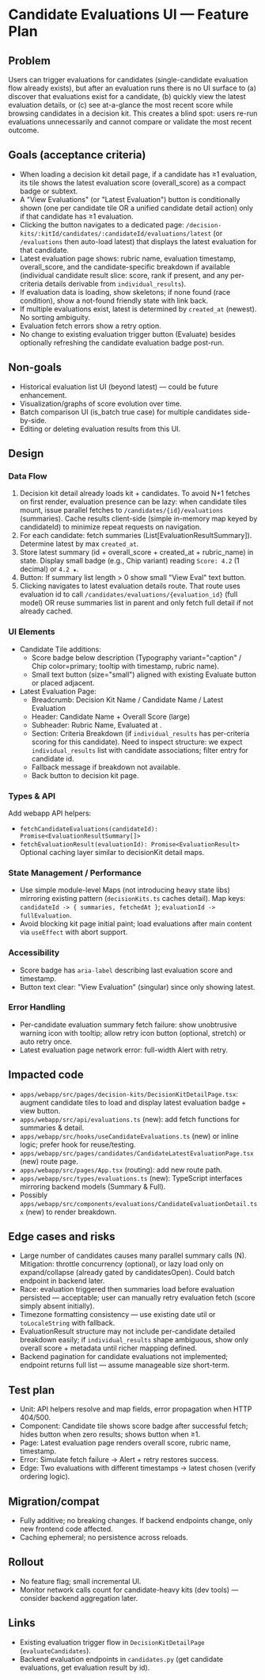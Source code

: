 # Candidate Evaluations UI — Feature Plan

## Problem

Users can trigger evaluations for candidates (single-candidate evaluation flow already exists), but after an evaluation runs there is no UI surface to (a) discover that evaluations exist for a candidate, (b) quickly view the latest evaluation details, or (c) see at-a-glance the most recent score while browsing candidates in a decision kit. This creates a blind spot: users re-run evaluations unnecessarily and cannot compare or validate the most recent outcome.

## Goals (acceptance criteria)

- When loading a decision kit detail page, if a candidate has ≥1 evaluation, its tile shows the latest evaluation score (overall_score) as a compact badge or subtext.
- A "View Evaluations" (or "Latest Evaluation") button is conditionally shown (one per candidate tile OR a unified candidate detail action) only if that candidate has ≥1 evaluation.
- Clicking the button navigates to a dedicated page: `/decision-kits/:kitId/candidates/:candidateId/evaluations/latest` (or `/evaluations` then auto-load latest) that displays the latest evaluation for that candidate.
- Latest evaluation page shows: rubric name, evaluation timestamp, overall_score, and the candidate-specific breakdown if available (individual candidate result slice: score, rank if present, and any per-criteria details derivable from `individual_results`).
- If evaluation data is loading, show skeletons; if none found (race condition), show a not-found friendly state with link back.
- If multiple evaluations exist, latest is determined by `created_at` (newest). No sorting ambiguity.
- Evaluation fetch errors show a retry option.
- No change to existing evaluation trigger button (Evaluate) besides optionally refreshing the candidate evaluation badge post-run.

## Non-goals

- Historical evaluation list UI (beyond latest) — could be future enhancement.
- Visualization/graphs of score evolution over time.
- Batch comparison UI (is_batch true case) for multiple candidates side-by-side.
- Editing or deleting evaluation results from this UI.

## Design

### Data Flow

1. Decision kit detail already loads kit + candidates. To avoid N+1 fetches on first render, evaluation presence can be lazy: when candidate tiles mount, issue parallel fetches to `/candidates/{id}/evaluations` (summaries). Cache results client-side (simple in-memory map keyed by candidateId) to minimize repeat requests on navigation.
2. For each candidate: fetch summaries (List[EvaluationResultSummary]). Determine latest by max `created_at`.
3. Store latest summary (id + overall_score + created_at + rubric_name) in state. Display small badge (e.g., Chip variant) reading `Score: 4.2` (1 decimal) or `4.2 ★`.
4. Button: If summary list length > 0 show small "View Eval" text button.
5. Clicking navigates to latest evaluation details route. That route uses evaluation id to call `/candidates/evaluations/{evaluation_id}` (full model) OR reuse summaries list in parent and only fetch full detail if not already cached.

### UI Elements

- Candidate Tile additions:
  - Score badge below description (Typography variant="caption" / Chip color=primary; tooltip with timestamp, rubric name).
  - Small text button (size="small") aligned with existing Evaluate button or placed adjacent.
- Latest Evaluation Page:
  - Breadcrumb: Decision Kit Name / Candidate Name / Latest Evaluation
  - Header: Candidate Name + Overall Score (large)
  - Subheader: Rubric Name, Evaluated at <relative time>.
  - Section: Criteria Breakdown (if `individual_results` has per-criteria scoring for this candidate). Need to inspect structure: we expect `individual_results` list with candidate associations; filter entry for candidate id.
  - Fallback message if breakdown not available.
  - Back button to decision kit page.

### Types & API

Add webapp API helpers:

- `fetchCandidateEvaluations(candidateId): Promise<EvaluationResultSummary[]>`
- `fetchEvaluationResult(evaluationId): Promise<EvaluationResult>`
Optional caching layer similar to decisionKit detail maps.

### State Management / Performance

- Use simple module-level Maps (not introducing heavy state libs) mirroring existing pattern (`decisionKits.ts` caches detail). Map keys: `candidateId -> { summaries, fetchedAt }`; `evaluationId -> fullEvaluation`.
- Avoid blocking kit page initial paint; load evaluations after main content via `useEffect` with abort support.

### Accessibility

- Score badge has `aria-label` describing last evaluation score and timestamp.
- Button text clear: "View Evaluation" (singular) since only showing latest.

### Error Handling

- Per-candidate evaluation summary fetch failure: show unobtrusive warning icon with tooltip; allow retry icon button (optional, stretch) or auto retry once.
- Latest evaluation page network error: full-width Alert with retry.

## Impacted code

- `apps/webapp/src/pages/decision-kits/DecisionKitDetailPage.tsx`: augment candidate tiles to load and display latest evaluation badge + view button.
- `apps/webapp/src/api/evaluations.ts` (new): add fetch functions for summaries & detail.
- `apps/webapp/src/hooks/useCandidateEvaluations.ts` (new) or inline logic; prefer hook for reuse/testing.
- `apps/webapp/src/pages/candidates/CandidateLatestEvaluationPage.tsx` (new) route page.
- `apps/webapp/src/pages/App.tsx` (routing): add new route path.
- `apps/webapp/src/types/evaluations.ts` (new): TypeScript interfaces mirroring backend models (Summary & Full).
- Possibly `apps/webapp/src/components/evaluations/CandidateEvaluationDetail.tsx` (new) to render breakdown.

## Edge cases and risks

- Large number of candidates causes many parallel summary calls (N). Mitigation: throttle concurrency (optional), or lazy load only on expand/collapse (already gated by candidatesOpen). Could batch endpoint in backend later.
- Race: evaluation triggered then summaries load before evaluation persisted — acceptable; user can manually retry evaluation fetch (score simply absent initially).
- Timezone formatting consistency — use existing date util or `toLocaleString` with fallback.
- EvaluationResult structure may not include per-candidate detailed breakdown easily; if `individual_results` shape ambiguous, show only overall score + metadata until richer mapping defined.
- Backend pagination for candidate evaluations not implemented; endpoint returns full list — assume manageable size short-term.

## Test plan

- Unit: API helpers resolve and map fields, error propagation when HTTP 404/500.
- Component: Candidate tile shows score badge after successful fetch; hides button when zero results; shows button when ≥1.
- Page: Latest evaluation page renders overall score, rubric name, timestamp.
- Error: Simulate fetch failure -> Alert + retry restores success.
- Edge: Two evaluations with different timestamps -> latest chosen (verify ordering logic).

## Migration/compat

- Fully additive; no breaking changes. If backend endpoints change, only new frontend code affected.
- Caching ephemeral; no persistence across reloads.

## Rollout

- No feature flag; small incremental UI.
- Monitor network calls count for candidate-heavy kits (dev tools) — consider backend aggregation later.

## Links

- Existing evaluation trigger flow in `DecisionKitDetailPage` (`evaluateCandidates`).
- Backend evaluation endpoints in `candidates.py` (get candidate evaluations, get evaluation result by id).
